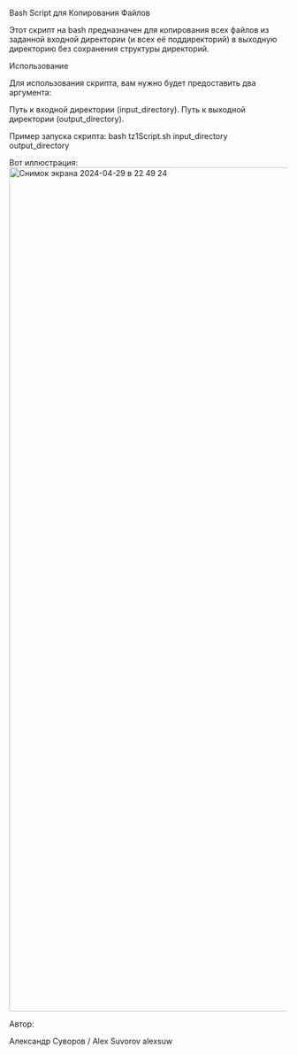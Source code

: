 Bash Script для Копирования Файлов

Этот скрипт на bash предназначен для копирования всех файлов из заданной входной директории (и всех её поддиректорий) в выходную директорию без сохранения структуры директорий.

Использование

Для использования скрипта, вам нужно будет предоставить два аргумента:

Путь к входной директории (input_directory).
Путь к выходной директории (output_directory).

Пример запуска скрипта:
bash tz1Script.sh input_directory output_directory

Вот иллюстрация:
<img width="1526" alt="Снимок экрана 2024-04-29 в 22 49 24" src="https://github.com/alexsuw/tz1/assets/168477680/fbe9d828-fa51-489d-9238-5dd740acad65">

Автор:

Александр Суворов / Alex Suvorov
alexsuw
